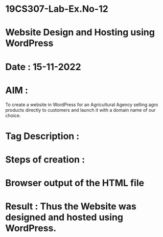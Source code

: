 # 19CS307-Lab-Ex.No-12
# Website Design and Hosting using WordPress
# Date : 15-11-2022
# AIM :
To create a website in WordPress for an Agricultural Agency selling agro products directly to customers and launch it with a domain name of our choice.








 # Tag Description :







# Steps of creation :







# Browser output of the HTML file




 # Result : Thus the Website was designed and hosted using WordPress.
